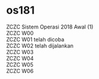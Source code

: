 # os181  
ZCZC Sistem Operasi 2018 Awal (1)  
ZCZC W00  
ZCZC W01 telah dicoba  
ZCZC W02 telah dijalankan   
ZCZC W03  
ZCZC W04    
ZCZC W05  
ZCZC W06  
